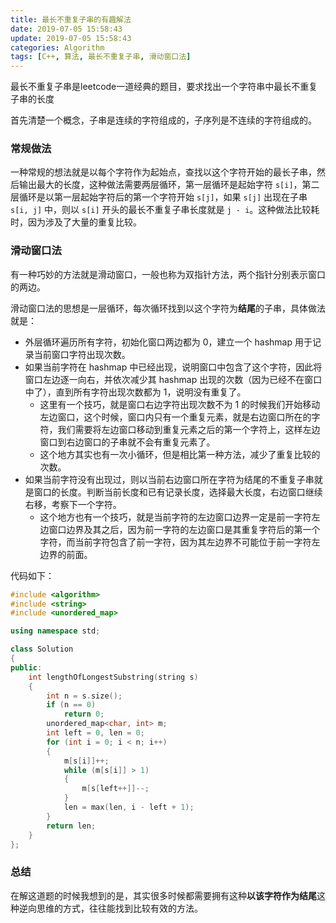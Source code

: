 ```yaml
---
title: 最长不重复子串的有趣解法
date: 2019-07-05 15:58:43
update: 2019-07-05 15:58:43
categories: Algorithm
tags: [C++, 算法, 最长不重复子串, 滑动窗口法]
---
```


最长不重复子串是leetcode一道经典的题目，要求找出一个字符串中最长不重复子串的长度

<!-- more -->

首先清楚一个概念，子串是连续的字符组成的，子序列是不连续的字符组成的。

### 常规做法

一种常规的想法就是以每个字符作为起始点，查找以这个字符开始的最长子串，然后输出最大的长度，这种做法需要两层循环，第一层循环是起始字符 `s[i]`，第二层循环是以第一层起始字符后的第一个字符开始 `s[j]`，如果 `s[j]` 出现在子串 `s[i, j]` 中，则以 `s[i]` 开头的最长不重复子串长度就是 `j - i`。这种做法比较耗时，因为涉及了大量的重复比较。

### 滑动窗口法

有一种巧妙的方法就是滑动窗口，一般也称为双指针方法，两个指针分别表示窗口的两边。

滑动窗口法的思想是一层循环，每次循环找到以这个字符为**结尾**的子串，具体做法就是：

* 外层循环遍历所有字符，初始化窗口两边都为 0，建立一个 hashmap 用于记录当前窗口字符出现次数。
* 如果当前字符在 hashmap 中已经出现，说明窗口中包含了这个字符，因此将窗口左边逐一向右，并依次减少其 hashmap 出现的次数（因为已经不在窗口中了），直到所有字符出现次数都为 1，说明没有重复了。
    * 这里有一个技巧，就是窗口右边字符出现次数不为 1 的时候我们开始移动左边窗口，这个时候，窗口内只有一个重复元素，就是右边窗口所在的字符，我们需要将左边窗口移动到重复元素之后的第一个字符上，这样左边窗口到右边窗口的子串就不会有重复元素了。
    * 这个地方其实也有一次小循环，但是相比第一种方法，减少了重复比较的次数。
* 如果当前字符没有出现过，则以当前右边窗口所在字符为结尾的不重复子串就是窗口的长度。判断当前长度和已有记录长度，选择最大长度，右边窗口继续右移，考察下一个字符。
    * 这个地方也有一个技巧，就是当前字符的左边窗口边界一定是前一字符左边窗口边界及其之后，因为前一字符的左边窗口是其重复字符后的第一个字符，而当前字符包含了前一字符，因为其左边界不可能位于前一字符左边界的前面。

代码如下：

```C++
#include <algorithm>
#include <string>
#include <unordered_map>

using namespace std;

class Solution
{
public:
    int lengthOfLongestSubstring(string s)
    {
        int n = s.size();
        if (n == 0)
            return 0;
        unordered_map<char, int> m;
        int left = 0, len = 0;
        for (int i = 0; i < n; i++)
        {
            m[s[i]]++;
            while (m[s[i]] > 1)
            {
                m[s[left++]]--;
            }
            len = max(len, i - left + 1);
        }
        return len;
    }
};
```

### 总结

在解这道题的时候我想到的是，其实很多时候都需要拥有这种**以该字符作为结尾**这种逆向思维的方式，往往能找到比较有效的方法。